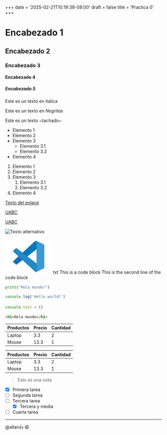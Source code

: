 +++
date = '2025-02-21T10:19:38-08:00'
draft = false
title = 'Practica 0'
+++

<!-- Los comentarios se hacen de esta manera -->
<!-- Encabezados depende el numero de # es el numero de encabezados-->
# Encabezado 1

## Encabezado 2

### Encabezado 3

#### Encabezado 4

##### Encabezado 5

<!-- como hacer el tipo de letra, ejemplo italicas-->
Este es un texto en italica
<!-- Tambien se puede con guin bajo -->
<!-- como hacer negritas -->
Este es un texto en *Negritas*
<!-- tambien se puede con doble guion bajo -->

<!-- como tachar -->
Este es un texto ~tachado~
<!-- como hacer listas -->
* Elemento 1
* Elemento 2
* Elemento 3 <!--Para hacer los subtemas es con tab -->
  * Elemento 3.1
  * Elemento 3.2
* Elemento 4
  
<!-- Como hacer listas ordenadas -->
1. Elemento 1
1. Elemento 2
1. Elemento 3
   1. Elemento 3.1
   1. Elemento 3.2
1. Elemento 4

<!-- Enlaces -->
[Texto del enlace](http://www.google.com
"Texto del tooltip")

[UABC](http://www.uabc.mx)

[UABC](http://www.uabc.mx
"Sitio universitario")

<!-- Imagenes -->
![Texto alternativo](https://imgs.search.brave.com/Q8GmreufhSz-icEVaO3Gbb3JwALvCkuKrC5Ijrzqbeo/rs:fit:860:0:0:0/g:ce/aHR0cHM6Ly9zdGF0/aWMubmF0aW9uYWxn/ZW9ncmFwaGljLmVz/L2ZpbGVzL3N0eWxl/cy9pbWFnZV8zMjAw/L3B1YmxpYy83NTU1/Mi5uZ3N2ZXJzaW9u/LjE0MjIyODU1NTMz/NjAud2VicD93PTE2/MDAmaD0xMDY3)


<img src="./images/code.png" alt="uabc image" width="150" height="auto">
<!-- Bloques de codigo -->
txt
This is a code block
This is the second line of the code block


```python
print("Hola mundo!")
```

```javascript
console.log('Hello world!')

console.test = ()
```

```html
<h1>Hola mundo</h1>
```

<!-- como hacer tablas -->
 | Productos | Precio | Cantidad |
 | - | - | - |
 | Laptop | 3.3| 2 |
 | Mouse | 13.3 | 1 |

<!-- Manera limpia -->
| Productos | Precio | Cantidad |
| --------- | ------ | -------- |
| Laptop    | 3.3    | 2        |
| Mouse     | 13.3   | 1        |

<!-- Notas -->
> Esto es una nota

<!-- Tareas -->
* [x] Primera tarea
* [ ] Segunda tarea
* [ ] Tercera tarea
  * [x] Tercera y media
* [ ] Cuarta tarea

<!-- Divisores horizontales -->
***  
<!-- Menciones -->
@allan:+1: :smile: